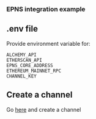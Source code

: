 ### EPNS integration example

## .env file

Provide environment variable for:

```
ALCHEMY_API
ETHERSCAN_API
EPNS_CORE_ADDRESS
ETHEREUM_MAINNET_RPC
CHANNEL_KEY
```

## Create a channel

Go [here]("https://app.epns.io/") and create a channel
